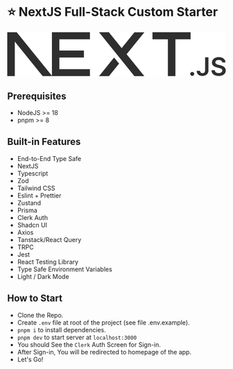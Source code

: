 # ⭐ NextJS Full-Stack Custom Starter

![nextjs](./public/next.svg)

## Prerequisites

- NodeJS >= 18
- pnpm >= 8

## Built-in Features

- End-to-End Type Safe
- NextJS
- Typescript
- Zod
- Tailwind CSS
- Eslint + Prettier
- Zustand
- Prisma
- Clerk Auth
- Shadcn UI
- Axios
- Tanstack/React Query
- TRPC
- Jest
- React Testing Library
- Type Safe Environment Variables
- Light / Dark Mode

## How to Start

- Clone the Repo.
- Create `.env` file at root of the project (see file .env.example).
- `pnpm i` to install dependencies.
- `pnpm dev` to start server at `localhost:3000`
- You should See the `Clerk` Auth Screen for Sign-in.
- After Sign-in, You will be redirected to homepage of the app.
- Let's Go!
